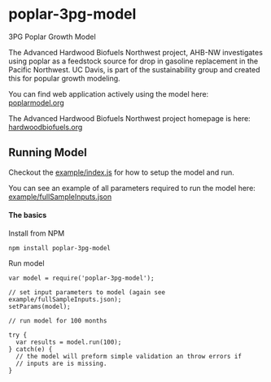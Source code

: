 # poplar-3pg-model
3PG Poplar Growth Model

The Advanced Hardwood Biofuels Northwest project, AHB-NW investigates using poplar as a feedstock source for drop in gasoline replacement in the Pacific Northwest. UC Davis, is part of the sustainability group and created this for popular growth modeling.

You can find web application actively using the model here: [poplarmodel.org](http://poplarmodel.org)

The Advanced Hardwood Biofuels Northwest project homepage is here: [hardwoodbiofuels.org](http://hardwoodbiofuels.org/)


## Running Model

Checkout the [example/index.js](example/index.js) for how to setup the model and run.

You can see an example of all parameters required to run the model here: [example/fullSampleInputs.json](example/fullSampleInputs.json)

#### The basics

Install from NPM
```
npm install poplar-3pg-model
```

Run model

```
var model = require('poplar-3pg-model');

// set input parameters to model (again see example/fullSampleInputs.json);
setParams(model);

// run model for 100 months

try {
  var results = model.run(100);
} catch(e) {
  // the model will preform simple validation an throw errors if
  // inputs are is missing.
}
```
